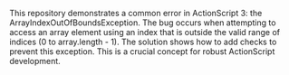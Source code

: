 This repository demonstrates a common error in ActionScript 3: the ArrayIndexOutOfBoundsException.  The bug occurs when attempting to access an array element using an index that is outside the valid range of indices (0 to array.length - 1).  The solution shows how to add checks to prevent this exception.  This is a crucial concept for robust ActionScript development.